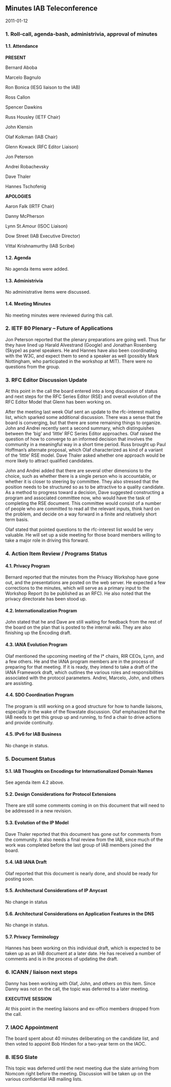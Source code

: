 
Minutes
IAB Teleconference
--------------------------


2011-01-12


### 1. Roll-call, agenda-bash, administrivia, approval of minutes


#### 1.1. Attendance


**PRESENT**  

Bernard Aboba  

Marcelo Bagnulo  

Ron Bonica (IESG liaison to the IAB)  

Ross Callon  

Spencer Dawkins  

Russ Housley (IETF Chair)  

John Klensin  

Olaf Kolkman (IAB Chair)  

Glenn Kowack (RFC Editor Liaison)  

Jon Peterson  

Andrei Robachevsky  

Dave Thaler  

Hannes Tschofenig  

**APOLOGIES**  

Aaron Falk (IRTF Chair)  

Danny McPherson  

Lynn St.Amour (ISOC Liaison)  

Dow Street (IAB Executive Director)  

Vittal Krishnamurthy (IAB Scribe)


#### 1.2. Agenda


No agenda items were added.


#### 1.3. Administrivia


No administrative items were discussed.


#### 1.4. Meeting Minutes


No meeting minutes were reviewed during this call.


### 2. IETF 80 Plenary – Future of Applications


Jon Peterson reported that the plenary preparations are going well. Thus far they have lined up Harald Alvestrand (Google) and Jonathan Rosenberg (Skype) as panel speakers. He and Hannes have also been coordinating with the W3C, and expect them to send a speaker as well (possibly Mark Nottingham, who participated in the workshop at MIT). There were no questions from the group.


### 3. RFC Editor Discussion Update


At this point in the call the board entered into a long discussion of status and next steps for the RFC Series Editor (RSE) and overall evolution of the RFC Editor Model that Glenn has been working on.


After the meeting last week Olaf sent an update to the rfc-interest mailing list, which sparked some additional discussion. There was a sense that the board is converging, but that there are some remaining things to organize. John and Andrei recently sent a second summary, which distinguishes between the ‘big’ and ‘little’ RFC Series Editor approaches. Olaf raised the question of how to converge to an informed decision that involves the community in a meaningful way in a short time period. Russ brought up Paul Hoffman’s alternate proposal, which Olaf characterized as kind of a variant of the ‘little’ RSE model. Dave Thaler asked whether one approach would be more likely to attract qualified candidates.


John and Andrei added that there are several other dimensions to the choice, such as whether there is a single person who is accountable, or whether it is closer to steering by committee. They also stressed that the position needs to be structured so as to be attractive to a quality candidate. As a method to progress toward a decision, Dave suggested constructing a program and associated committee now, who would have the task of completing the RSE document. This committee would consist of a number of people who are committed to read all the relevant inputs, think hard on the problem, and decide on a way forward in a finite and relatively short term basis.


Olaf stated that pointed questions to the rfc-interest list would be very valuable. He will set up a side meeting for those board members willing to take a major role in driving this forward.


### 4. Action Item Review / Programs Status


#### 4.1. Privacy Program


Bernard reported that the minutes from the Privacy Workshop have gone out, and the presentations are posted on the web server. He expected a few corrections to the minutes, which will serve as a primary input to the Workshop Report (to be published as an RFC). He also noted that the privacy directorate has been stood up.


#### 4.2. Internationalization Program


John stated that he and Dave are still waiting for feedback from the rest of the board on the plan that is posted to the internal wiki. They are also finishing up the Encoding draft.


#### 4.3. IANA Evolution Program


Olaf mentioned the upcoming meeting of the I\* chairs, RIR CEOs, Lynn, and a few others. He and the IANA program members are in the process of preparing for that meeting. If it is ready, they intend to take a draft of the IANA Framework draft, which outlines the various roles and responsibilities associated with the protocol parameters. Andrei, Marcelo, John, and others are assisting.


#### 4.4. SDO Coordination Program


The program is still working on a good structure for how to handle liaisons, especially in the wake of the flowstate discussion. Olaf emphasized that the IAB needs to get this group up and running, to find a chair to drive actions and provide continuity.


#### 4.5. IPv6 for IAB Business


No change in status.


### 5. Document Status


#### 5.1. IAB Thoughts on Encodings for Internationalized Domain Names


See agenda item 4.2 above.


#### 5.2. Design Considerations for Protocol Extensions


There are still some comments coming in on this document that will need to be addressed in a new revision.


#### 5.3. Evolution of the IP Model


Dave Thaler reported that this document has gone out for comments from the community. It also needs a final review from the IAB, since much of the work was completed before the last group of IAB members joined the board.


#### 5.4. IAB IANA Draft


Olaf reported that this document is nearly done, and should be ready for posting soon.


#### 5.5. Architectural Considerations of IP Anycast


No change in status


#### 5.6. Architectural Considerations on Application Features in the DNS


No change in status.


#### 5.7. Privacy Terminology


Hannes has been working on this individual draft, which is expected to be taken up as an IAB document at a later date. He has received a number of comments and is in the process of updating the draft.


### 6. ICANN / liaison next steps


Danny has been working with Olaf, John, and others on this item. Since Danny was not on the call, the topic was deferred to a later meeting.


**EXECUTIVE SESSION**


At this point in the meeting liaisons and ex-offico members dropped from the call.


### 7. IAOC Appointment


The board spent about 40 minutes deliberating on the candidate list, and then voted to appoint Bob Hinden for a two-year term on the IAOC.


### 8. IESG Slate


This topic was deferred until the next meeting due the slate arriving from Nomcom right before the meeting. Discussion will be taken up on the various confidential IAB mailing lists.


